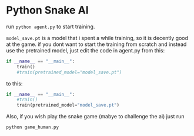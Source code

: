 # Python Snake AI

run `python agent.py` to start training. 

`model_save.pt` is a model that i spent a while training, so it is decently good at the game. 
if you dont want to start the training from scratch and instead use the pretrained model, just edit the code in agent.py from this:
```python
if __name__ == "__main__":
    train()
    #train(pretrained_model="model_save.pt")
```

to this:
```python
if __name__ == "__main__":
    #train()
    train(pretrained_model="model_save.pt")
```

Also, if you wish play the snake game (mabye to challenge the ai) just run 
```bash
python game_human.py
```
